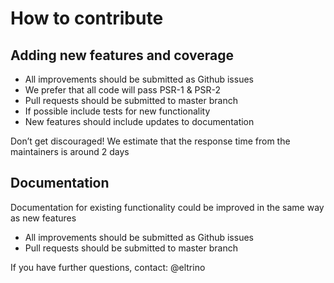 # How to contribute

## Adding new features and coverage

* All improvements should be submitted as Github issues
* We prefer that all code will pass PSR-1 & PSR-2
* Pull requests should be submitted to master branch
* If possible include tests for new functionality
* New features should include updates to documentation

Don’t get discouraged! We estimate that the response time from the maintainers is around 2 days

## Documentation

Documentation for existing functionality could be improved in the same way as new features

 * All improvements should be submitted as Github issues
 * Pull requests should be submitted to master branch

If you have further questions, contact: @eltrino